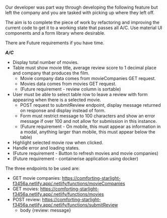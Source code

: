 Our developer was part way through developing the following feature but left the company and you are tasked with picking up where they left off.

The aim is to complete the piece of work by refactoring and improving the current code to get it to a working state that passes all A/C. Use material UI components and a form library where desirable.

There are Future requirements if you have time.

**_A/C_**

- Display total number of movies.
- Table must show movie title, average review score to 1 decimal place and company that produces the film.
  - Movie company data comes from movieCompanies GET request.
  - Movies data comes from movies GET request.
  - (Future requirement - review column is sortable)
- User must be able to select table row to leave a review with form appearing when there is a selected movie.
  - POST request to submitReview endpoint, display message returned on response and display instead of form.
  - Form must restrict message to 100 characters and show an error message if over 100 and not allow for submission in this instance.
  - (Future requirement - On mobile, this must appear as information in a modal, anything larger than mobile, this must appear below the table)
- Highlight selected movie row when clicked.
- Handle error and loading states.
- (Future requirement - Button to refresh movies and movie companies)
- (Future requirement - containerise application using docker)

The three endpoints to be used are:

- GET movie companies: https://comforting-starlight-f3456a.netlify.app/.netlify/functions/movieCompanies
- GET movies: https://comforting-starlight-f3456a.netlify.app/.netlify/functions/movies
- POST review: https://comforting-starlight-f3456a.netlify.app/.netlify/functions/submitReview
  - body {review: message}
